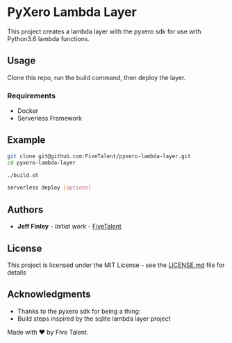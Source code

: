 # PyXero Lambda Layer

This project creates a lambda layer with the pyxero sdk for use with Python3.6 lambda functions.

## Usage

Clone this repo, run the build command, then deploy the layer.

### Requirements

- Docker
- Serverless Framework


## Example

```bash
git clone git@github.com:FiveTalent/pyxero-lambda-layer.git
cd pyxero-lambda-layer

./build.sh

serverless deploy [options]
```

## Authors

- **Jeff Finley** - *Initial work* - [FiveTalent](https://fivetalent.com)

## License

This project is licensed under the MIT License - see the [LICENSE.md](LICENSE.md) file for details

## Acknowledgments

- Thanks to the pyxero sdk for being a thing: [](https://github.com/freakboy3742/pyxero)
- Build steps inspired by the sqlite lambda layer project [](https://github.com/dschep/sqlite-lambda-layer)

Made with ❤️ by Five Talent.
